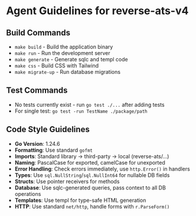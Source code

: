 # Agent Guidelines for reverse-ats-v4

## Build Commands
- `make build` - Build the application binary
- `make run` - Run the development server
- `make generate` - Generate sqlc and templ code
- `make css` - Build CSS with Tailwind
- `make migrate-up` - Run database migrations

## Test Commands
- No tests currently exist - run `go test ./...` after adding tests
- For single test: `go test -run TestName ./package/path`

## Code Style Guidelines
- **Go Version**: 1.24.6
- **Formatting**: Use standard `gofmt`
- **Imports**: Standard library → third-party → local (reverse-ats/...)
- **Naming**: PascalCase for exported, camelCase for unexported
- **Error Handling**: Check errors immediately, use `http.Error()` in handlers
- **Types**: Use `sql.NullString`/`sql.NullInt64` for nullable DB fields
- **Structs**: Use pointer receivers for methods
- **Database**: Use sqlc-generated queries, pass context to all DB operations
- **Templates**: Use templ for type-safe HTML generation
- **HTTP**: Use standard `net/http`, handle forms with `r.ParseForm()`